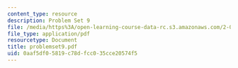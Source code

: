 ```yaml
---
content_type: resource
description: Problem Set 9
file: /media/https%3A/open-learning-course-data-rc.s3.amazonaws.com/2-003j-dynamics-and-vibration-13-013j-fall-2002/0aaf5df05819c78dfcc035cce20574f5_problemset9.pdf
file_type: application/pdf
resourcetype: Document
title: problemset9.pdf
uid: 0aaf5df0-5819-c78d-fcc0-35cce20574f5
---
```

